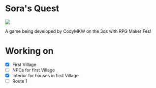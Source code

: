 # Sora's Quest
![](https://github.com/CodyMKW/Soras-Quest/blob/master/screenshots/title-screen.png?raw=true)

A game being developed by CodyMKW on the 3ds with RPG Maker Fes!

# Working on
- [x] First Village
- [ ] NPCs for first Village
- [x] Interior for houses in first Village
- [ ] Route 1
